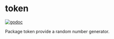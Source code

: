token
====
[![godoc](https://img.shields.io/badge/godoc-reference-blue.svg)](https://godoc.org/github.com/geosoft1/token)

Package token provide a random number generator.